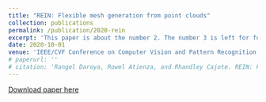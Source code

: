 ```yaml
---
title: "REIN: Flexible mesh generation from point clouds"
collection: publications
permalink: /publication/2020-rein
excerpt: 'This paper is about the number 2. The number 3 is left for future work.'
date: 2020-10-01
venue: 'IEEE/CVF Conference on Computer Vision and Pattern Recognition Workshops'
# paperurl: ''
# citation: 'Rangel Daroya, Rowel Atienza, and Rhandley Cajote. REIN: Flexible mesh generation from point clouds. In <i>Proceedings of the IEEE/CVF Conference on Computer Vision and Pattern Recognition Workshops</i>, pages 352–353, 2020.'
---
```

<!-- This paper is about the number 2. The number 3 is left for future work. -->

[Download paper here](https://openaccess.thecvf.com/content_CVPRW_2020/html/w22/Daroya_REIN_Flexible_Mesh_Generation_From_Point_Clouds_CVPRW_2020_paper.html)

<!-- Recommended citation: Rangel Daroya, Rowel Atienza, and Rhandley Cajote. REIN: Flexible mesh generation from point clouds. In <i>Proceedings of the IEEE/CVF Conference on Computer Vision and Pattern Recognition Workshops</i>, pages 352–353, 2020. -->